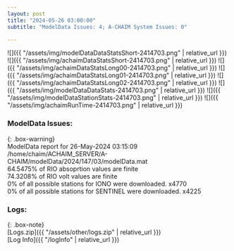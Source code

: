 ```yaml
---
layout: post
title: "2024-05-26 03:00:00"
subtitle: "ModelData Issues: 4; A-CHAIM System Issues: 0"

---
```


![]({{ "/assets/img/modelDataDataStatsShort-2414703.png" | relative_url }})
![]({{ "/assets/img/achaimDataStatsShort-2414703.png" | relative_url }})
![]({{ "/assets/img/achaimDataStatsLong00-2414703.png" | relative_url }})
![]({{ "/assets/img/achaimDataStatsLong01-2414703.png" | relative_url }})
![]({{ "/assets/img/achaimDataStatsLong02-2414703.png" | relative_url }})
![]({{ "/assets/img/modelDataDataStats-2414703.png" | relative_url }})
![]({{ "/assets/img/modelDataStationStats-2414703.png" | relative_url }})
![]({{ "/assets/img/achaimRunTime-2414703.png" | relative_url }})


### ModelData Issues:  
  
{: .box-warning}  
 ModelData report for 26-May-2024 03:15:09   
 /home/chaim/ACHAIM_SERVER/A-CHAIM/modelData/2024/147/03/modelData.mat   
 64.5475% of RIO absoprtion values are finite   
 74.3208% of RIO volt values are finite   
 0% of all possible stations for IONO were downloaded. x4770   
 0% of all possible stations for SENTINEL were downloaded. x4225   
  


### Logs:  
  
{: .box-note}  
[Logs.zip]({{ "/assets/other/logs.zip" | relative_url }})  
[Log Info]({{ "/logInfo" | relative_url }})  

